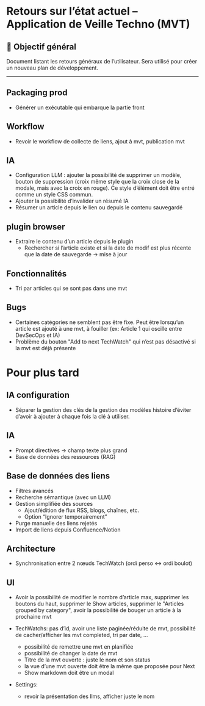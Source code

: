 # Retours sur l’état actuel – Application de Veille Techno (MVT)

## 🎯 Objectif général

Document listant les retours généraux de l’utilisateur. Sera utilisé pour créer un nouveau plan de développement.

---

## Packaging prod

* Générer un exécutable qui embarque la partie front

## Workflow

* Revoir le workflow de collecte de liens, ajout à mvt, publication mvt

## IA

* Configuration LLM : ajouter la possibilité de supprimer un modèle, bouton de suppression (croix même style que la croix close de la modale, mais avec la croix en rouge). Ce style d’élément doit être entré comme un style CSS commun.
* Ajouter la possibilité d’invalider un résumé IA
* Résumer un article depuis le lien ou depuis le contenu sauvegardé

## plugin browser

* Extraire le contenu d’un article depuis le plugin
  * Rechercher si l’article existe et si la date de modif est plus récente que la date de sauvegarde -> mise à jour

## Fonctionnalités

* Tri par articles qui se sont pas dans une mvt

## Bugs

* Certaines catégories ne semblent pas être fixe. Peut être lorsqu’un article est ajouté à une mvt, à fouiller (ex: Article 1 qui oscille entre DevSecOps et IA)
* Problème du bouton "Add to next TechWatch" qui n’est pas désactivé si la mvt est déjà présente

# Pour plus tard

## IA configuration

* Séparer la gestion des clés de la gestion des modèles histoire d’éviter d’avoir à ajouter à chaque fois la clé à utiliser.

## IA

* Prompt directives -> champ texte plus grand
* Base de données des ressources (RAG)

## Base de données des liens

* Filtres avancés
* Recherche sémantique (avec un LLM)
* Gestion simplifiée des sources
  * Ajout/édition de flux RSS, blogs, chaînes, etc.
  * Option “Ignorer temporairement” 
* Purge manuelle des liens rejetés 
* Import de liens depuis Confluence/Notion

## Architecture

* Synchronisation entre 2 nœuds TechWatch (ordi perso <-> ordi boulot)

## UI
* Avoir la possibilité de modifier le nombre d’article max, supprimer les boutons du haut, supprimer le Show articles, supprimer le "Articles grouped by category", avoir la possibilité de bouger un article à la prochaine mvt
* TechWatchs: pas d’id, avoir une liste paginée/réduite de mvt, possibilité de cacher/afficher les mvt completed, tri par date, …
    * possibilité de remettre une mvt en planifiée
    * possibilité de changer la date de mvt
    * Titre de la mvt ouverte : juste le nom et son status
    * la vue d’une mvt ouverte doit être la même que proposée pour Next
    * Show markdown doit être un modal

* Settings:
    * revoir la présentation des llms, afficher juste le nom

